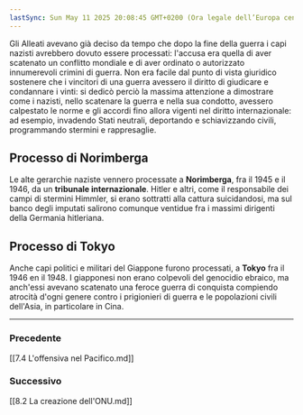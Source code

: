 ```yaml
---
lastSync: Sun May 11 2025 20:08:45 GMT+0200 (Ora legale dell’Europa centrale)
---
```

Gli Alleati avevano già deciso da tempo che dopo la fine della guerra i capi nazisti avrebbero dovuto essere processati: l'accusa era quella di aver scatenato un conflitto mondiale e di aver ordinato o autorizzato innumerevoli crimini di guerra. Non era facile dal punto di vista giuridico sostenere che i vincitori di una guerra avessero il diritto di giudicare e condannare i vinti: si dedicò perciò la massima attenzione a dimostrare come i nazisti, nello scatenare la guerra e nella sua condotto, avessero calpestato le norme e gli accordi fino allora vigenti nel diritto internazionale: ad esempio, invadendo Stati neutrali, deportando e schiavizzando civili, programmando stermini e rappresaglie.

## Processo di Norimberga
Le alte gerarchie naziste vennero processate a **Norimberga**, fra il 1945 e il 1946, da un **tribunale internazionale**. Hitler e altri, come il responsabile dei campi di stermini Himmler, si erano sottratti alla cattura suicidandosi, ma sul banco degli imputati salirono comunque ventidue fra i massimi dirigenti della Germania hitleriana.

## Processo di Tokyo
Anche capi politici e militari del Giappone furono processati, a **Tokyo** fra il 1946 en il 1948. I giapponesi non erano colpevoli del genocidio ebraico, ma anch'essi avevano scatenato una feroce guerra di conquista compiendo atrocità d'ogni genere contro i prigionieri di guerra e le popolazioni civili dell'Asia, in particolare in Cina.


---
### Precedente
[[7.4 L'offensiva nel Pacifico.md]]

### Successivo
[[8.2 La creazione dell'ONU.md]]